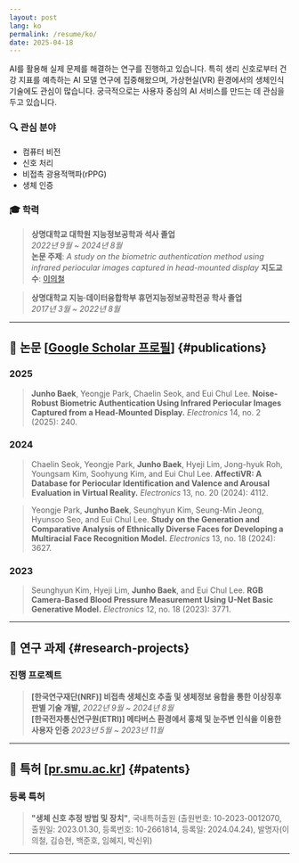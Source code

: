 ```yaml
---
layout: post
lang: ko
permalink: /resume/ko/
date: 2025-04-18
---
```



AI를 활용해 실제 문제를 해결하는 연구를 진행하고 있습니다. 특히 생리 신호로부터 건강 지표를 예측하는 AI 모델 연구에 집중해왔으며, 가상현실(VR) 환경에서의 생체인식 기술에도 관심이 많습니다. 궁극적으로는 사용자 중심의 AI 서비스를 만드는 데 관심을 두고 있습니다.

### 🔍 관심 분야

- 컴퓨터 비전
- 신호 처리
- 비접촉 광용적맥파(rPPG)
- 생체 인증

### 🎓 학력

> **상명대학교 대학원 지능정보공학과 석사 졸업** <br>
*2022년 9월 ~ 2024년 8월* <br>
**논문 주제**: *A study on the biometric authentication method using infrared periocular images captured in head-mounted display*
**지도교수**: [이의철](https://pr.smu.ac.kr/people/professor)  

> **상명대학교 지능·데이터융합학부 휴먼지능정보공학전공 학사 졸업** <br>
*2017년 3월 ~ 2022년 8월*  

---

## 📄 논문 [[Google Scholar 프로필](https://scholar.google.co.kr/citations?user=dKZARGcAAAAJ&hl=ko)] {#publications}

### 2025

> **Junho Baek**, Yeongje Park, Chaelin Seok, and Eui Chul Lee. **Noise-Robust Biometric Authentication Using Infrared Periocular Images Captured from a Head-Mounted Display.** *Electronics* 14, no. 2 (2025): 240.
>  

### 2024

> Chaelin Seok, Yeongje Park, **Junho Baek**, Hyeji Lim, Jong-hyuk Roh, Youngsam Kim, Soohyung Kim, and Eui Chul Lee. **AffectiVR: A Database for Periocular Identification and Valence and Arousal Evaluation in Virtual Reality.** *Electronics* 13, no. 20 (2024): 4112.
> 

> Yeongje Park, **Junho Baek**, Seunghyun Kim, Seung-Min Jeong, Hyunsoo Seo, and Eui Chul Lee. **Study on the Generation and Comparative Analysis of Ethnically Diverse Faces for Developing a Multiracial Face Recognition Model.** *Electronics* 13, no. 18 (2024): 3627.
> 

### 2023

> Seunghyun Kim, Hyeji Lim, **Junho Baek**, and Eui Chul Lee. **RGB Camera-Based Blood Pressure Measurement Using U-Net Basic Generative Model.** *Electronics* 12, no. 18 (2023): 3771.
> 

---

## **🔬 연구 과제** {#research-projects}

### 진행 프로젝트

> **[한국연구재단(NRF)] 비접촉 생체신호 추출 및 생체정보 융합을 통한 이상징후 판별 기술 개발,**  *2022년 9월 ~ 2024년 8월* <br>
**[한국전자통신연구원(ETRI)] 메타버스 환경에서 홍채 및 눈주변 인식을 이용한 사용자 인증**  *2023년 5월 ~ 2023년 11월*
>

---

## 📘 특허 [[pr.smu.ac.kr](https://pr.smu.ac.kr/property/%EB%93%B1%EB%A1%9D%ED%8A%B9%ED%97%88)] {#patents}

### 등록 특허

> **"생체 신호 추정 방법 및 장치"**, 국내특허출원 (출원번호: 10-2023-0012070, 출원일: 2023.01.30, 등록번호: 10-2661814, 등록일: 2024.04.24), 발명자(이의철, 김승현, 백준호, 임혜지, 박신위)
>

---
